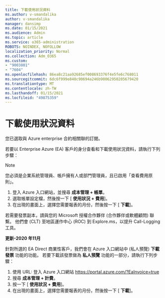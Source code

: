 ```yaml
---
title: 下載使用狀況資料
ms.author: v-smandalika
author: v-smandalika
manager: dansimp
ms.date: 01/15/2021
ms.audience: Admin
ms.topic: article
ms.service: o365-administration
ROBOTS: NOINDEX, NOFOLLOW
localization_priority: Normal
ms.collection: Adm_O365
ms.custom:
- "9003801"
- "7604"
ms.openlocfilehash: 86ea8c21aa92685ef008693376f4e5fe6c768011
ms.sourcegitcommit: 6dc6f999e840c90694a246b90062950205679420
ms.translationtype: MT
ms.contentlocale: zh-TW
ms.lasthandoff: 01/15/2021
ms.locfileid: "49875359"
---
```

# <a name="download-usage-data"></a>下載使用狀況資料

您已選取與 Azure enterprise 合約相關聯的訂閱。

若要以 Enterprise Azure (EA) 客戶的身分查看和下載使用狀況資料，請執行下列步驟：

> [!NOTE]
> 您必須是企業系統管理員、帳戶擁有人或部門管理員，且已啟用「查看費用原則」。 

1. 登入 Azure 入口網站，並搜尋 **成本管理 + 帳單**。
2. 選取帳單設定檔，然後按一下 [ **使用狀況 + 費用**]。
3. 在出現的畫面上，選擇您需要報表的月份，然後按一下 [ **下載**]。

若需要發票副本，請與您的 Microsoft 授權合作夥伴 (合作夥伴或軟體顧問) 聯繫。 他們會 (CLT) 至地區運作中心 (ROC) 到 Explore.ms，以提升 Call-Logging 工具。

**更新-2020 年11月**

針對所選的 EA Direct 商業性客戶，我們會在 Azure 入口網站中 (私人預覽) **下載發票** 功能的功能。 若要下載該發票做為 **私人預覽** 功能的一部分，請執行下列步驟：

1. 使用 URL: 登入 Azure 入口網站 https://portal.azure.com/?EaInvoice=true 
2. 搜尋 **成本管理 + 計費**。 
3. 按一下 [ **使用狀況 + 費用**]。 
4. 在出現的畫面上，選擇您需要報表的月份，然後按一下 [ **下載**]。